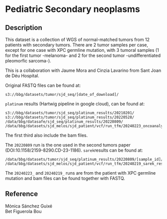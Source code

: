 # Pediatric Secondary neoplasms

## Description

This dataset is a collection of WGS of normal-matched tumors from 12 patients with secondary tumors.
There are 2 tumor samples per case, except for one case with XPC germline mutation, with 3 tumoral samples
(1 for the first tumor -melanoma- and 2 for the second tumor -undifferentiated pleomorfic sarcoma-).

This is a collaboration with Jaume Mora and Cinzia Lavarino from Sant Joan de Déu Hospital.

Original FASTQ files can be found at:

```text
s3://bbg/datasets/tumor/sjd_seq/[date_of_download]/

```

`platinum` results (Hartwig pipeline in google cloud), can be found at:

```text
s3://bbg/datasets/tumor/sjd_seq/platinum_results/20210201/
s3://bbg/datasets/tumor/sjd_seq/platinum_results/20220528/
/data/bbg/datasafe/sjd_seq/platinum_results/20220809/
/data/bbg/datasets/sjd_melos/sjd_patient/vcf/run_tfm/20240223_oncoanalyser_results/

```

The first third also include the bam files.

The `20220809` run is the one used in the second tumors paper (DOI:10.1158/2159-8290.CD-23-1186).
`sarek`results can be found at:

```text
/data/bbg/datasets/tumor/sjd_seq/platinum_results/20220809/[sample_id]/sarek_results/
/data/bbg/datasets/sjd_melos/sjd_patient/vcf/run_tfm/20240219_sarek_results/

```

The `20240223_` and `20240219_` runs are from the patient with XPC germline mutation and bam files
can be found together with FASTQ.

## Reference

Mònica Sánchez Guixé  
Bet Figuerola Bou
